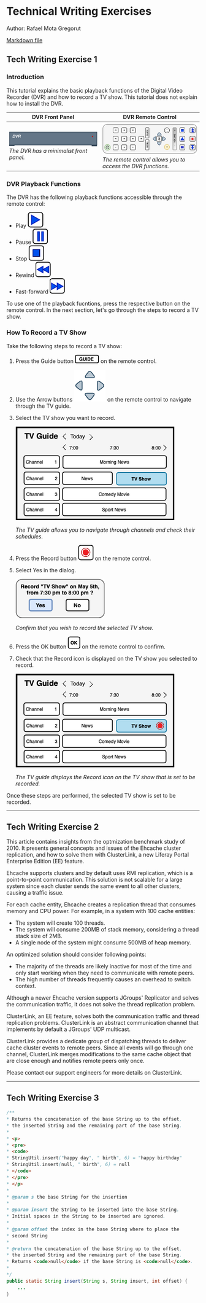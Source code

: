 # Technical Writing Exercises

Author: Rafael Mota Gregorut

[Markdown file](./TechnicalWritingExercises.md)

## Tech Writing Exercise 1

### Introduction

This tutorial explains the basic playback functions of the Digital Video Recorder (DVR) and how to record a TV show. This tutorial does not explain how to install the DVR. 

|DVR Front Panel|DVR Remote Control|
|-|-|
|![DVR frontal panel](./media/DVRFrontPanel.png) <br/>_The DVR has a minimalist front panel._|![DVR remote control](./media/RemoteControlHorizontal_min.png) <br/>_The remote control allows you to access the DVR functions._|

### DVR Playback Functions
The DVR has the following playback functions accessible through the remote control: 

* Play ![The Play button on the remote control](./media/PlayIcon.png) 
* Pause ![The Pause button on the remote control](./media/PauseIcon.png) 
* Stop ![The Stop button on the remote control](./media/StopIcon.png) 
* Rewind ![The Rewind button on the remote control](./media/RewindIcon.png) 
* Fast-forward ![The Fast-forward button on the remote control](./media/FFIcon.png) 

To use one of the playback fucntions, press the respective button on the remote control. 
In the next section, let's go through the steps to record a TV show. 

### How To Record a TV Show
Take the following steps to record a TV show: 
1. Press the Guide button ![Press the Guide button on the remote control.](./media/GuideButton.png) on the remote control. 
2. Use the Arrow buttons ![Use the Arrow buttons on the remote control to navigate through the TV guide.](./media/ArrowsButtons.png) on the remote control to navigate through the TV guide. 
3. Select the TV show you want to record. 

    ![Select the TV show you want to record.](./media/TV1.png) 

    _The TV guide allows you to navigate through channels and check their schedules._ 
4. Press the Record button ![Press the Record button on the remote controll.](./media/RecordIcon.png) on the remote control. 
5. Select Yes in the dialog. 

    ![Select Yes in the dialog.](./media/Dialog.png) 

    _Confirm that you wish to record the selected TV show._ 
5. Press the OK button ![](./media/OKButton.png) on the remote control to confirm. 
6. Check that the Record icon is displayed on the TV show you selected to record. 

    ![Check that the Record icon is displayed on the TV show.](./media/TV2.png) 

    _The TV guide displays the Record icon on the TV show that is set to be recorded._ 

Once these steps are performed, the selected TV show is set to be recorded. 

----
## Tech Writing Exercise 2

This article contains insights from the optmization benchmark study of 2010. It presents general concepts and issues of the Ehcache cluster replication, and how to solve them with ClusterLink, a new Liferay Portal Enterprise Edition (EE) feature. 

Ehcache supports clusters and by default uses RMI replication, which is a point-to-point communication. This solution is not scalable for a large system since each cluster sends the same event to all other clusters, causing a traffic issue. 

For each cache entity, Ehcache creates a replication thread that consumes memory and CPU power. For example, in a system with 100 cache entities: 
* The system will create 100 threads. 
* The system will consume 200MB of stack memory, considering a thread stack size of 2MB. 
* A single node of the system might consume 500MB of heap memory. 

An optimized solution should consider following points: 

* The majority of the threads are likely inactive for most of the time and only start working when they need to communicate with remote peers. 
* The high number of threads frequently causes an overhead to switch context. 

Although a newer Ehcache version supports JGroups' Replicator and solves the communication traffic, it does not solve the thread replication problem. 

ClusterLink, an EE feature, solves both the communication traffic and thread replication problems. ClusterLink is an abstract communication channel that implements by default a JGroups' UDP multicast. 

ClusterLink provides a dedicate group of dispatching threads to deliver cache cluster events to remote peers. Since all events will go through one channel, ClusterLink merges modifications to the same cache object that are close enough and notifies remote peers only once. 

Please contact our support engineers for more details on ClusterLink. 

----
## Tech Writing Exercise 3

```java
/**
* Returns the concatenation of the base String up to the offset, 
* the inserted String and the remaining part of the base String.
*
* <p>
* <pre>
* <code>
* StringUtil.insert("happy day", " birth", 6) = "happy birthday"
* StringUtil.insert(null, " birth", 6) = null
* </code>
* </pre>
* </p>
* 
* @param s the base String for the insertion
*
* @param insert the String to be inserted into the base String.
* Initial spaces in the String to be inserted are ignored.
*
* @param offset the index in the base String where to place the 
* second String
*
* @return the concatenation of the base String up to the offset, 
* the inserted String and the remaining part of the base String.
* Returns <code>null</code> if the base String is <code>null</code>.
*
*/
public static String insert(String s, String insert, int offset) {
    ...
}
```
